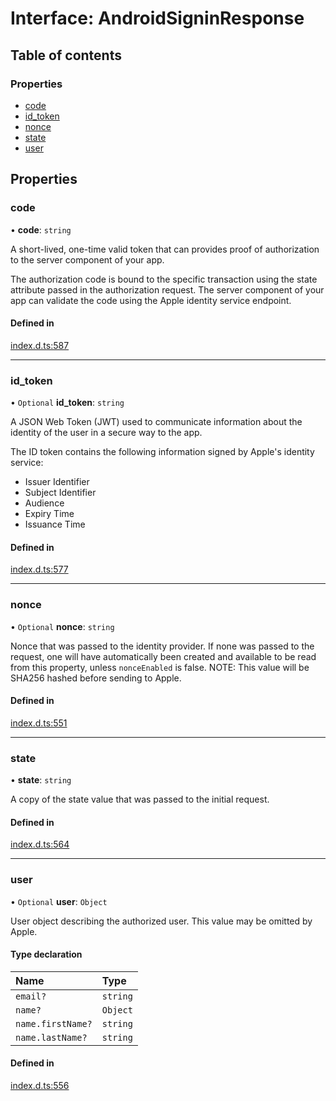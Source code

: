 # Interface: AndroidSigninResponse

## Table of contents

### Properties

- [code](AndroidSigninResponse.md#code)
- [id\_token](AndroidSigninResponse.md#id_token)
- [nonce](AndroidSigninResponse.md#nonce)
- [state](AndroidSigninResponse.md#state)
- [user](AndroidSigninResponse.md#user)

## Properties

### code

• **code**: `string`

A short-lived, one-time valid token that can provides proof of authorization to the server
component of your app.

The authorization code is bound to the specific transaction using the state attribute passed
in the authorization request. The server component of your app can validate the code using
the Apple identity service endpoint.

#### Defined in

[index.d.ts:587](https://github.com/invertase/react-native-apple-authentication/blob/be79317/lib/index.d.ts#L587)

___

### id\_token

• `Optional` **id\_token**: `string`

A JSON Web Token (JWT) used to communicate information about the identity of the user in a
secure way to the app.

The ID token contains the following information signed by Apple's identity service:
 - Issuer Identifier
 - Subject Identifier
 - Audience
 - Expiry Time
 - Issuance Time

#### Defined in

[index.d.ts:577](https://github.com/invertase/react-native-apple-authentication/blob/be79317/lib/index.d.ts#L577)

___

### nonce

• `Optional` **nonce**: `string`

Nonce that was passed to the identity provider. If none was passed to the request, one will
have automatically been created and available to be read from this property, unless `nonceEnabled`
is false.
NOTE: This value will be SHA256 hashed before sending to Apple.

#### Defined in

[index.d.ts:551](https://github.com/invertase/react-native-apple-authentication/blob/be79317/lib/index.d.ts#L551)

___

### state

• **state**: `string`

A copy of the state value that was passed to the initial request.

#### Defined in

[index.d.ts:564](https://github.com/invertase/react-native-apple-authentication/blob/be79317/lib/index.d.ts#L564)

___

### user

• `Optional` **user**: `Object`

User object describing the authorized user. This value may be omitted by Apple.

#### Type declaration

| Name | Type |
| :------ | :------ |
| `email?` | `string` |
| `name?` | `Object` |
| `name.firstName?` | `string` |
| `name.lastName?` | `string` |

#### Defined in

[index.d.ts:556](https://github.com/invertase/react-native-apple-authentication/blob/be79317/lib/index.d.ts#L556)
